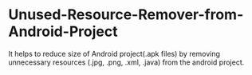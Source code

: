 # Unused-Resource-Remover-from-Android-Project
It helps to reduce size of Android project(.apk files) by removing unnecessary resources (.jpg, .png, .xml, .java) from the android project. 
